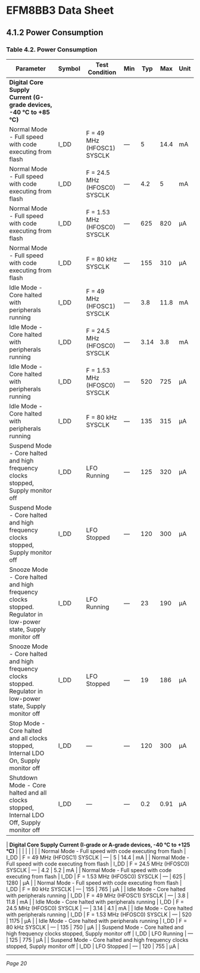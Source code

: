 # EFM8BB3 Data Sheet

## 4.1.2 Power Consumption

### Table 4.2. Power Consumption

| Parameter | Symbol | Test Condition | Min | Typ | Max | Unit |
|-----------|--------|----------------|-----|-----|-----|------|
| **Digital Core Supply Current (G-grade devices, -40 °C to +85 °C)** | | | | | | |
| Normal Mode - Full speed with code executing from flash | I_DD | F = 49 MHz (HFOSC1) SYSCLK | — | 5 | 14.4 | mA |
| Normal Mode - Full speed with code executing from flash | I_DD | F = 24.5 MHz (HFOSC0) SYSCLK | — | 4.2 | 5 | mA |
| Normal Mode - Full speed with code executing from flash | I_DD | F = 1.53 MHz (HFOSC0) SYSCLK | — | 625 | 820 | µA |
| Normal Mode - Full speed with code executing from flash | I_DD | F = 80 kHz SYSCLK | — | 155 | 310 | µA |
| Idle Mode - Core halted with peripherals running | I_DD | F = 49 MHz (HFOSC1) SYSCLK | — | 3.8 | 11.8 | mA |
| Idle Mode - Core halted with peripherals running | I_DD | F = 24.5 MHz (HFOSC0) SYSCLK | — | 3.14 | 3.8 | mA |
| Idle Mode - Core halted with peripherals running | I_DD | F = 1.53 MHz (HFOSC0) SYSCLK | — | 520 | 725 | µA |
| Idle Mode - Core halted with peripherals running | I_DD | F = 80 kHz SYSCLK | — | 135 | 315 | µA |
| Suspend Mode - Core halted and high frequency clocks stopped, Supply monitor off | I_DD | LFO Running | — | 125 | 320 | µA |
| Suspend Mode - Core halted and high frequency clocks stopped, Supply monitor off | I_DD | LFO Stopped | — | 120 | 300 | µA |
| Snooze Mode - Core halted and high frequency clocks stopped. Regulator in low-power state, Supply monitor off | I_DD | LFO Running | — | 23 | 190 | µA |
| Snooze Mode - Core halted and high frequency clocks stopped. Regulator in low-power state, Supply monitor off | I_DD | LFO Stopped | — | 19 | 186 | µA |
| Stop Mode - Core halted and all clocks stopped, Internal LDO On, Supply monitor off | I_DD | — | — | 120 | 300 | µA |
| Shutdown Mode - Core halted and all clocks stopped, Internal LDO Off, Supply monitor off | I_DD | — | — | 0.2 | 0.91 | µA |

| **Digital Core Supply Current (I-grade or A-grade devices, -40 °C to +125 °C)** | | | | | | |
| Normal Mode - Full speed with code executing from flash | I_DD | F = 49 MHz (HFOSC1) SYSCLK | — | 5 | 14.4 | mA |
| Normal Mode - Full speed with code executing from flash | I_DD | F = 24.5 MHz (HFOSC0) SYSCLK | — | 4.2 | 5.2 | mA |
| Normal Mode - Full speed with code executing from flash | I_DD | F = 1.53 MHz (HFOSC0) SYSCLK | — | 625 | 1280 | µA |
| Normal Mode - Full speed with code executing from flash | I_DD | F = 80 kHz SYSCLK | — | 155 | 765 | µA |
| Idle Mode - Core halted with peripherals running | I_DD | F = 49 MHz (HFOSC1) SYSCLK | — | 3.8 | 11.8 | mA |
| Idle Mode - Core halted with peripherals running | I_DD | F = 24.5 MHz (HFOSC0) SYSCLK | — | 3.14 | 4.1 | mA |
| Idle Mode - Core halted with peripherals running | I_DD | F = 1.53 MHz (HFOSC0) SYSCLK | — | 520 | 1175 | µA |
| Idle Mode - Core halted with peripherals running | I_DD | F = 80 kHz SYSCLK | — | 135 | 750 | µA |
| Suspend Mode - Core halted and high frequency clocks stopped, Supply monitor off | I_DD | LFO Running | — | 125 | 775 | µA |
| Suspend Mode - Core halted and high frequency clocks stopped, Supply monitor off | I_DD | LFO Stopped | — | 120 | 755 | µA |

---

*Page 20*